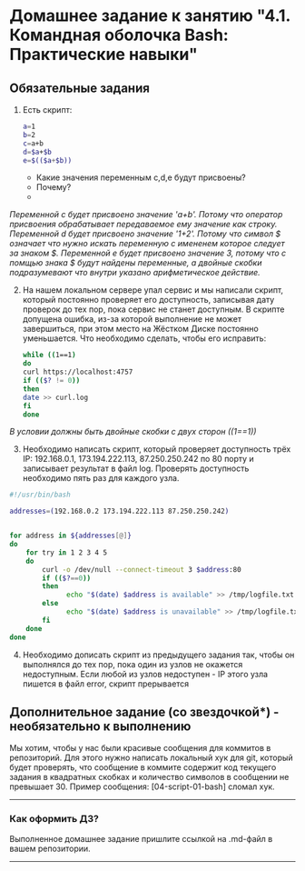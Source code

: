 # Домашнее задание к занятию "4.1. Командная оболочка Bash: Практические навыки"

## Обязательные задания

1. Есть скрипт:
	```bash
	a=1
	b=2
	c=a+b
	d=$a+$b
	e=$(($a+$b))
	```
	* Какие значения переменным c,d,e будут присвоены?
	* Почему?
	* 
_Переменной с будет присвоено значение 'a+b'. Потому что оператор присвоения обрабатывает передаваемое ему значение как строку.
Переменной d будет присвоено значение '1+2'. Потому что символ $ означает что нужно искать переменную с имененем которое следует за знаком $.
Переменной е будет присвоено значение 3, потому что с помщью знака $ будут найдены переменные, а двойные скобки подразумевают что внутри указано арифметическое действие._

2. На нашем локальном сервере упал сервис и мы написали скрипт, который постоянно проверяет его доступность, записывая дату проверок до тех пор, пока сервис не станет доступным. В скрипте допущена ошибка, из-за которой выполнение не может завершиться, при этом место на Жёстком Диске постоянно уменьшается. Что необходимо сделать, чтобы его исправить:
	```bash
	while ((1==1)
	do
	curl https://localhost:4757
	if (($? != 0))
	then
	date >> curl.log
	fi
	done
	```
_В условии должны быть двойные скобки с двух сторон ((1==1))_
	
3. Необходимо написать скрипт, который проверяет доступность трёх IP: 192.168.0.1, 173.194.222.113, 87.250.250.242 по 80 порту и записывает результат в файл log. Проверять доступность необходимо пять раз для каждого узла.


```bash
#!/usr/bin/bash

addresses=(192.168.0.2 173.194.222.113 87.250.250.242)


for address in ${addresses[@]}
do
    for try in 1 2 3 4 5
    do
        curl -o /dev/null --connect-timeout 3 $address:80
        if (($?==0))
        then
              echo "$(date) $address is available" >> /tmp/logfile.txt
        else
              echo "$(date) $address is unavailable" >> /tmp/logfile.txt
        fi
    done
done
```

4. Необходимо дописать скрипт из предыдущего задания так, чтобы он выполнялся до тех пор, пока один из узлов не окажется недоступным. Если любой из узлов недоступен - IP этого узла пишется в файл error, скрипт прерывается

## Дополнительное задание (со звездочкой*) - необязательно к выполнению

Мы хотим, чтобы у нас были красивые сообщения для коммитов в репозиторий. Для этого нужно написать локальный хук для git, который будет проверять, что сообщение в коммите содержит код текущего задания в квадратных скобках и количество символов в сообщении не превышает 30. Пример сообщения: \[04-script-01-bash\] сломал хук.

---

### Как оформить ДЗ?

Выполненное домашнее задание пришлите ссылкой на .md-файл в вашем репозитории.

---
